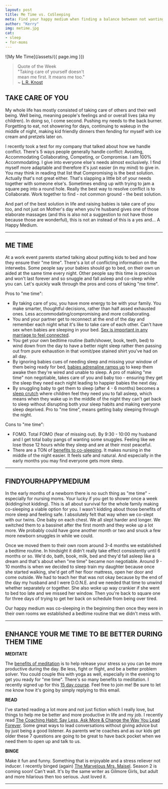 ```yaml
---
layout: post
title: Me Time vs. CoSleeping
meta: Find your happy medium when finding a balance between not wanting to miss out on those evening snuggles and your "me-time".
author: "Kerry"
img: metime.jpg
cat:
- sleep
- for-moms
---
```


![My Me Time](/assets/{{ page.img }})

> Quote of the Week <br> "Taking care of yourself doesn't<br>mean me first. It means me too."<br>~  [L.R. Knost](https://www.amazon.com/gp/product/B00BJ75HRO/ref=as_li_ss_tl?ie=UTF8&linkCode=sl1&tag=mommafinds-20&linkId=4265db71a2b1f770dc879386b324837c&language=en_US)

## TAKE CARE OF YOU

My whole life has mostly consisted of taking care of others and their well being. Well being, meaning people's feelings and or overall lives (aka my children). In doing so, I come second. Pushing my needs to the back burner. Forgetting to eat, not showering for days, continuing to wakeup in the middle of night, making kid friendly dinners then fending for myself with ice cream and pretzels later on.

I recently took a test for my company that talked about how we handle conflict. There's 5 ways people generally handle conflict: Avoiding, Accommodating  Collaborating, Competing, or Compromise. I am 100% Accommodating. I give into everyone else's needs almost exclusively. I find myself more adaptable and therefore it's just easier (in my mind) to give in. You may think in reading that list that Compromising is the best solution. Actually that's not great either. That's slapping a little bit of your needs together with someone else's. Sometimes ending up with trying to jam a square peg into a round hole. Really the best way to resolve conflict is to Collaborate. Work together to find - not common ground - the best solution.

And part of the best solution in life and raising babies is take care of you too, and not just on Mother's day when you're husband gives one of those elaborate massages (and this is also not a suggestion to not have those because those are wonderful), this is not an instead of this is a yes and... A Happy Medium.

---

## ME TIME

At a work event parents started talking about putting kids to bed and how they ensure their "me time". There's a lot of conflicting information on the interwebs. Some people say your babies should go to bed, on their own un aided at the same time every night. Other people say this time is precious and won't last forever and so snuggle and fall asleep and co-sleep while you can. Let's quickly walk through the pros and cons of taking "me time".

Pros to "me time":
+ By taking care of you, you have more energy to be with your family. You make smarter, thoughtful decisions, rather than half assed exhausted ones. Less accommodating/compromising and more collaborating.
+ You and your partner get to reconnect at the end of the day and remember each night what it's like to take care of each other. Can't have sex when babies are sleeping in your bed. [Sex is important in any marriage to feel connected](https://www.popsugar.com/love/Negative-Effects-Sexless-Marriage-37248088).
+ You get your own bedtime routine (bath/shower, book, teeth, bed) to wind down from the day to have a better night sleep rather then passing out from pure exhaustion in that vomit/pee stained shirt you've had on all day.
+ By ignoring babies cues of needing sleep and missing your window of them being ready for bed, [babies adrenaline ramps up](https://www.parents.com/baby/sleep/issues/sleep-mistakes-baby-how-to-get-baby-to-sleep/?slideId=slide_111773cc-2a7a-4585-99b3-63b6295622b7#slide_111773cc-2a7a-4585-99b3-63b6295622b7) to keep them awake then they're wired and unable to sleep. A pro of making "me time" non negotiable, takes care of you and baby too - ensuring they get the sleep they need each night leading to happier babies the next day.
+ By snuggling baby to get them to sleep (after 4 - 6 months) becomes a [sleep crutch](https://goodnightsleepsite.com/florida/2016/07/28/sleep-crutch/) where children feel they need you to fall asleep, which means when they wake up in the middle of the night they can't get back to sleep without disrupting both your sleep habits and making everyone sleep deprived. Pro to "me time", means getting baby sleeping through the night.

Cons to "me time":
+ FOMO. Total FOMO (fear of missing out). By 9:30 - 10:00 my husband and I get total baby pangs of wanting some snuggles. Feeling like we lose those 12 hours while they sleep and are at their most peaceful.
+ There are a TON of [benefits to co-sleeping](https://raisedgood.com/why-co-sleeping-is-best-for-babies-and-parents/). It makes nursing in the middle of the night easier. It feels safe and natural. And especially in the early months you may find everyone gets more sleep.

---

## FINDYOURHAPPYMEDIUM

In the early months of a newborn there is no such thing as "me time" - especially for nursing moms. Your lucky if you get to shower once a week (kidding/not kidding). This is all about survival for the whole family making co-sleeping a viable option for you. I wasn't kidding about those benefits of more sleep and feeling safe. I absolutely felt that way when we co-slept with our twins. One baby on each chest. We all slept harder and longer. We switched them to a bassinet after the first month and they woke up a lot more. We probably could have gone another month or two and snuck a few more newborn snuggles in while we could.

Once we moved them to their own room around 3-4 months we established a bedtime routine. In hindsight it didn't really take effect consistently until 6 months or so. We'd do, bath, book, milk, bed and they'd fall asleep like a dream and that's about when "me time" became non negotiable. Around 9 - 10 months is when we decided to sleep train my daughter because once she started walking, she'd get off her floor mattress, open her door and come outside. We had to teach her that was not okay because by the end of the day my husband and I were D.O.N.E. and we needed that time to unwind whether separately or together. She also woke up way crankier if she went to bed too late and we missed her window. Then you're back to square one for three days of trying to get her back on schedule from being over tired.

Our happy medium was co-sleeping in the beginning then once they were in their own rooms we established a bedtime routine that we didn't mess with.

---

## ENHANCE YOUR ME TIME TO BE BETTER DURING THEM TIME

**MEDITATE**

The [benefits of meditation](https://www.youtube.com/watch?v=7TzinLzQIto) is to help release your stress so you can be more productive during the day. Be less, fight or flight, and be a better problem solver. You could couple this with yoga as well, especially in the evening to get you ready for "me time". There's so many benefits to meditation. I recently signed up for this [15 day course](https://zivameditation.com/online). Feel free to join me! Be sure to let me know how it's going by simply replying to this email.

**READ**

I've started reading a lot more and not just fiction which I really love, but things to help me be better and more productive in life and my job. I recently read [The Coaching Habit: Say Less, Ask More & Change the Way You Lead Forever](https://amzn.to/2zoNOSo). Some great ways to lead conversations without giving advice but by just being a good listener. As parents we're coaches and as our kids get older these 7 questions are going to be great to have back pocket when we need them to open up and talk to us.

**BINGE**

Make it fun and funny. Something that is enjoyable and a stress reliever not inducer. I recently binged (again) [The Marvelous Mrs. Maisel](https://amzn.to/2MXrhjd). Season 2 is coming soon! Can't wait. It's by the same writer as Gilmore Girls, but adult and more hilarious then too serious. Just loved it.

---

